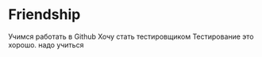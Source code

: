 # Friendship
Учимся работать в Github
Хочу стать тестировщиком
Тестирование это хорошо.
надо учиться
